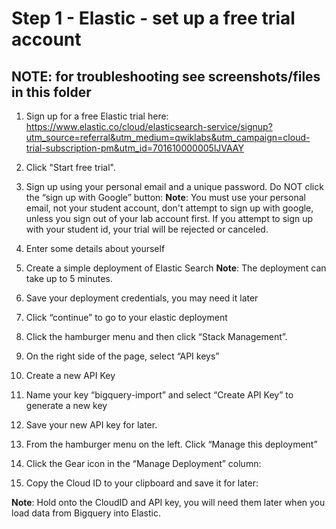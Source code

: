 # Step 1 - Elastic - set up a free trial account 

## **NOTE: for troubleshooting see screenshots/files in this folder**

  1. Sign up for a free Elastic trial here: https://www.elastic.co/cloud/elasticsearch-service/signup?utm_source=referral&utm_medium=qwiklabs&utm_campaign=cloud-trial-subscription-pm&utm_id=701610000005lJVAAY
  
  2.  Click "Start free trial".

  3. Sign up using your personal email and a unique password.  Do NOT click the “sign up with Google” button:
  **Note**: You must use your personal email, not your student account, don't attempt to sign up with google, unless you sign out of your lab account first. If you attempt to sign up with your student id, your trial will be rejected or canceled.

  5. Enter some details about yourself

  6. Create a simple deployment of Elastic Search
  **Note**: The deployment can take up to 5 minutes. 

  7. Save your deployment credentials, you may need it later 

  8. Click “continue” to go to your elastic deployment

  9. Click the hamburger menu and then click “Stack Management”. 

  10. On the right side of the page, select “API keys”  

  11. Create a new API Key

  12. Name your key “bigquery-import” and select “Create API Key” to generate a new key

  13. Save your new API key for later.

  14. From the hamburger menu on the left. Click “Manage this deployment”

  15. Click the Gear icon in the “Manage Deployment” column:

  16. Copy the Cloud ID to your clipboard and save it for later:

  **Note**: Hold onto the CloudID and API key, you will need them  later when you load data from Bigquery into Elastic.

  
